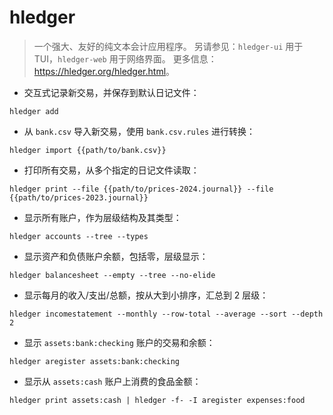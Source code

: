 # hledger

> 一个强大、友好的纯文本会计应用程序。
> 另请参见：`hledger-ui` 用于 TUI，`hledger-web` 用于网络界面。
> 更多信息：<https://hledger.org/hledger.html>。

- 交互式记录新交易，并保存到默认日记文件：

`hledger add`

- 从 `bank.csv` 导入新交易，使用 `bank.csv.rules` 进行转换：

`hledger import {{path/to/bank.csv}}`

- 打印所有交易，从多个指定的日记文件读取：

`hledger print --file {{path/to/prices-2024.journal}} --file {{path/to/prices-2023.journal}}`

- 显示所有账户，作为层级结构及其类型：

`hledger accounts --tree --types`

- 显示资产和负债账户余额，包括零，层级显示：

`hledger balancesheet --empty --tree --no-elide`

- 显示每月的收入/支出/总额，按从大到小排序，汇总到 2 层级：

`hledger incomestatement --monthly --row-total --average --sort --depth 2`

- 显示 `assets:bank:checking` 账户的交易和余额：

`hledger aregister assets:bank:checking`

- 显示从 `assets:cash` 账户上消费的食品金额：

`hledger print assets:cash | hledger -f- -I aregister expenses:food`